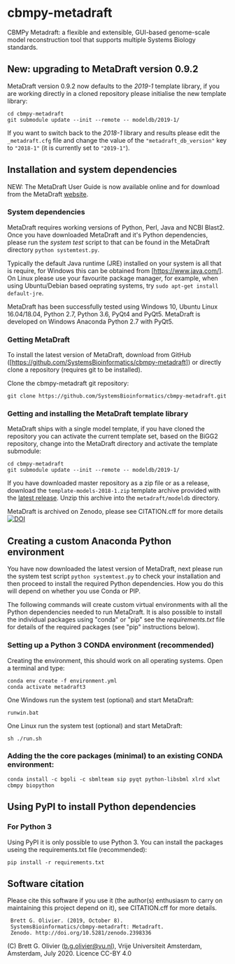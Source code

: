 # cbmpy-metadraft
CBMPy Metadraft: a flexible and extensible, GUI-based genome-scale model reconstruction tool that supports multiple Systems Biology standards.

## New: upgrading to MetaDraft version 0.9.2

MetaDraft version 0.9.2 now defaults to the *2019-1* template library, if you are working directly in a cloned repository please initialise the new template library:

```Shell
cd cbmpy-metadraft
git submodule update --init --remote -- modeldb/2019-1/
```

If you want to switch back to the *2018-1* library and results please edit the `_metadraft.cfg` file and change the value  of the `"metadraft_db_version"` key to `"2018-1"` (it is currently set to `"2019-1"`).


## Installation and system dependencies

NEW: The MetaDraft User Guide is now available online and for download from the MetaDraft [website](https://systemsbioinformatics.github.io/cbmpy-metadraft/).

### System dependencies

MetaDraft requires working versions of Python, Perl, Java and NCBI Blast2. Once you have downloaded MetaDraft and it's Python dependencies, please run the *system test* script to that can be found in the MetaDraft directory `python systemtest.py`.

Typically the default Java runtime (JRE) installed on your system is all that is require, for Windows this can be obtained from [https://www.java.com/]. On Linux please use your favourite package manager, for example, when using Ubuntu/Debian based oeprating systems, try `sudo apt-get install default-jre`. 

MetaDraft has been successfully tested using Windows 10, Ubuntu Linux 16.04/18.04, Python 2.7, Python 3.6, PyQt4 and PyQt5. MetaDraft is developed on Windows Anaconda Python 2.7 with PyQt5.

### Getting MetaDraft

To install the latest version of MetaDraft, download from GitHub ([https://github.com/SystemsBioinformatics/cbmpy-metadraft]) or directly clone a repository (requires git to be installed).

Clone the cbmpy-metadraft git repository:

```shell
git clone https://github.com/SystemsBioinformatics/cbmpy-metadraft.git
```

### Getting and installing the MetaDraft template library

MetaDraft ships with a single model template, if you have cloned the repository you can activate the current template set, based on the BiGG2 repository, change into the MetaDraft directory and activate the template submodule:

```shell
cd cbmpy-metadraft
git submodule update --init --remote -- modeldb/2019-1/
```

If you have downloaded master repository as a zip file or as a release, download the `template-models-2018-1.zip` template archive provided with the [latest release](https://github.com/SystemsBioinformatics/cbmpy-metadraft/releases). Unzip this archive into the `metadraft/modeldb` directory.

MetaDraft is archived on Zenodo, please see CITATION.cff for more details [![DOI](https://zenodo.org/badge/132483758.svg)](https://zenodo.org/badge/latestdoi/132483758)

## Creating a custom Anaconda Python environment

You have now downloaded the latest version of MetaDraft, next please run the system test script `python systemtest.py` to check your installation and then proceed to install the required Python dependencies. How you do this will depend on whether you use Conda or PIP.

The following commands will create custom virtual environments with all the Python dependencies needed to run MetaDraft. It is also possible to install the individual packages using "conda" or "pip" see the *requirements.txt* file for details of the required packages (see "pip" instructions below).

### Setting up a Python 3 CONDA environment (recommended)

Creating the environment, this should work on all operating systems. Open a terminal and type:

```shell
conda env create -f environment.yml
conda activate metadraft3
```

One Windows run the system test (optional) and start MetaDraft:

```shell
runwin.bat
```

One Linux run the system test (optional) and start MetaDraft:

```shell
sh ./run.sh
```

### Adding the the core packages (minimal) to an existing CONDA environment:

```shell
conda install -c bgoli -c sbmlteam sip pyqt python-libsbml xlrd xlwt cbmpy biopython
```


## Using PyPI to install Python dependencies

### For Python 3

Using PyPI it is only possible to use Python 3. You can install the packages useing the requirements.txt file (recommended):

```shell
pip install -r requirements.txt
```

## Software citation

Please cite this software if you use it (the author(s) enthusiasm to carry on maintaining this project depend on it), see CITATION.cff for more details.

```text
 Brett G. Olivier. (2019, October 8). 
 SystemsBioinformatics/cbmpy-metadraft: Metadraft. 
 Zenodo. http://doi.org/10.5281/zenodo.2398336
```

(C) Brett G. Olivier (b.g.olivier@vu.nl), Vrije Universiteit Amsterdam, Amsterdam, July 2020. Licence CC-BY 4.0

